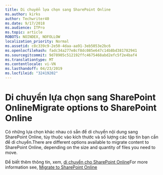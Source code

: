 ```yaml
---
title: Di chuyển lựa chọn sang SharePoint Online
ms.author: kirks
author: Techwriter40
ms.date: 9/17/2018
ms.audience: ITPro
ms.topic: article
ROBOTS: NOINDEX, NOFOLLOW
localization_priority: Normal
ms.assetid: c8c339c9-2e50-4daa-aa91-3eb5053e2bc6
ms.openlocfilehash: fadc34a277e8cf8dc085e647c14b8bd381782941
ms.sourcegitcommit: 9d78905c512192ffc4675468abd2efc5f2e4baf4
ms.translationtype: MT
ms.contentlocale: vi-VN
ms.lasthandoff: 04/23/2019
ms.locfileid: "32419202"
---
```

# <a name="migrate-options-to-sharepoint-online"></a><span data-ttu-id="0c30b-102">Di chuyển lựa chọn sang SharePoint Online</span><span class="sxs-lookup"><span data-stu-id="0c30b-102">Migrate options to SharePoint Online</span></span>

<span data-ttu-id="0c30b-103">Có những lựa chọn khác nhau có sẵn để di chuyển nội dung sang SharePoint Online, tùy thuộc vào kích thước và số lượng các tập tin bạn cần để di chuyển.</span><span class="sxs-lookup"><span data-stu-id="0c30b-103">There are different options available to migrate content to SharePoint Online, depending on the size and quantity of files you need to move.</span></span>
  
<span data-ttu-id="0c30b-104">Để biết thêm thông tin, xem, [di chuyển cho SharePoint Online](https://go.microsoft.com/fwlink/?linkid-2022029)</span><span class="sxs-lookup"><span data-stu-id="0c30b-104">For more information see, [Migrate to SharePoint Online](https://go.microsoft.com/fwlink/?linkid-2022029)</span></span>
  

